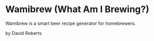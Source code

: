 # Wamibrew (What Am I Brewing?)

Wamibrew is a smart beer recipe generator for homebrewers.

by David Roberts
